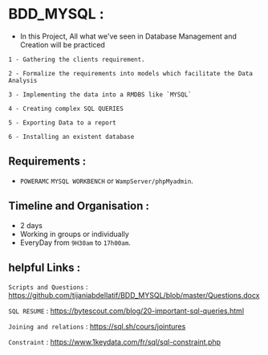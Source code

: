 # BDD_MYSQL : 

* In this Project, All what we've seen in Database Management and Creation will be practiced 
```
1 - Gathering the clients requirement.

2 - Formalize the requirements into models which facilitate the Data Analysis

3 - Implementing the data into a RMDBS like `MYSQL`

4 - Creating complex SQL QUERIES 

5 - Exporting Data to a report 

6 - Installing an existent database 
```

## Requirements : 

* `POWERAMC` `MYSQL WORKBENCH` or `WampServer/phpMyadmin`.

## Timeline and Organisation : 

* 2 days 
* Working in groups or individually
* EveryDay from `9H30am` to `17h00am`.

## helpful Links : 

`Scripts and Questions` : https://github.com/tijaniabdellatif/BDD_MYSQL/blob/master/Questions.docx

`SQL RESUME` : https://bytescout.com/blog/20-important-sql-queries.html

`Joining and relations` : https://sql.sh/cours/jointures

`Constraint` : https://www.1keydata.com/fr/sql/sql-constraint.php


